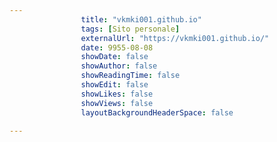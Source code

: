 ---
                title: "vkmki001.github.io"
                tags: [Sito personale]
                externalUrl: "https://vkmki001.github.io/"
                date: 9955-08-08
                showDate: false
                showAuthor: false
                showReadingTime: false
                showEdit: false
                showLikes: false
                showViews: false
                layoutBackgroundHeaderSpace: false
                ---


